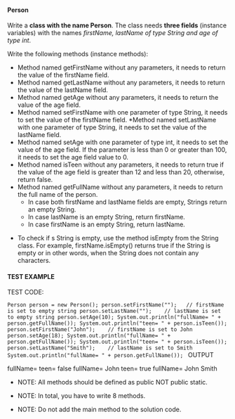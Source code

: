 #### Person

Write a **class with the name Person**. The class needs **three fields** (instance variables) 
with the names _firstName, lastName of type String and age of type int_. 

Write the following methods (instance methods):

* Method named getFirstName without any parameters, it needs to return the value of the firstName field.
* Method named getLastName without any parameters, it needs to return the value of the lastName field.
* Method named getAge without any parameters, it needs to return the value of the age field.
* Method named setFirstName with one parameter of type String, it needs to set the value of the firstName field.
*Method named setLastName with one parameter of type String, it needs to set the value of the lastName field.
* Method named setAge with one parameter of type int, it needs to set the value of the age field. If the parameter is less than 0 or greater than 100, it needs to set the age field value to 0.
* Method named isTeen without any parameters, it needs to return true if the value of the age field is greater than 12 and less than 20, otherwise, return false.
* Method named getFullName without any parameters, it needs to return the full name of the person.
    * In case both firstName and lastName fields are empty, Strings return an empty String.
    * In case lastName is an empty String, return firstName.
    * In case firstName is an empty String, return lastName.
    
- To check if s String is empty, use the method isEmpty from the String class. For example, firstName.isEmpty() returns true if the String is empty or in other words, when the String does not contain any characters.


#### TEST EXAMPLE

TEST CODE:

`Person person = new Person();
person.setFirstName("");   // firstName is set to empty string
person.setLastName("");    // lastName is set to empty string
person.setAge(10);
System.out.println("fullName= " + person.getFullName());
System.out.println("teen= " + person.isTeen());
person.setFirstName("John");    // firstName is set to John
person.setAge(18);
System.out.println("fullName= " + person.getFullName());
System.out.println("teen= " + person.isTeen());
person.setLastName("Smith");    // lastName is set to Smith
System.out.println("fullName= " + person.getFullName());
`
OUTPUT

fullName=
teen= false
fullName= John
teen= true
fullName= John Smith


- NOTE: All methods should be defined as public NOT public static.

- NOTE: In total, you have to write 8 methods.

- NOTE: Do not add the main method to the solution code.